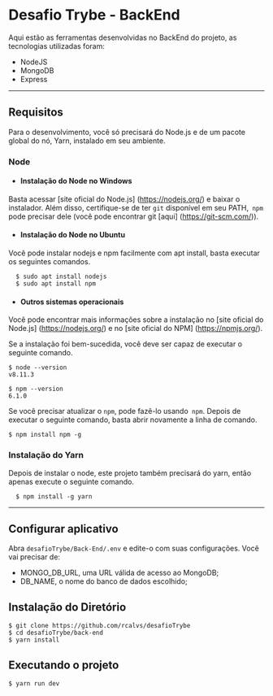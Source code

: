 
# Desafio Trybe - BackEnd

Aqui estão as ferramentas desenvolvidas no BackEnd do projeto, as tecnologias utilizadas foram:

- NodeJS
- MongoDB
- Express

---
## Requisitos

Para o desenvolvimento, você só precisará do Node.js e de um pacote global do nó, Yarn, instalado em seu ambiente.

### Node
- #### Instalação do Node no Windows

Basta acessar [site oficial do Node.js] (https://nodejs.org/) e baixar o instalador.
Além disso, certifique-se de ter `git` disponível em seu PATH,` npm` pode precisar dele (você pode encontrar git [aqui] (https://git-scm.com/)).

- #### Instalação do Node no Ubuntu

Você pode instalar nodejs e npm facilmente com apt install, basta executar os seguintes comandos.

      $ sudo apt install nodejs
      $ sudo apt install npm

- #### Outros sistemas operacionais

Você pode encontrar mais informações sobre a instalação no [site oficial do Node.js] (https://nodejs.org/) e no [site oficial do NPM] (https://npmjs.org/).

Se a instalação foi bem-sucedida, você deve ser capaz de executar o seguinte comando.

    $ node --version
    v8.11.3

    $ npm --version
    6.1.0

Se você precisar atualizar o `npm`, pode fazê-lo usando` npm`. Depois de executar o seguinte comando, basta abrir novamente a linha de comando.

    $ npm install npm -g

###
### Instalação do Yarn
Depois de instalar o node, este projeto também precisará do yarn, então apenas execute o seguinte comando.

      $ npm install -g yarn

---
## Configurar aplicativo

Abra `desafioTrybe/Back-End/.env` e edite-o com suas configurações. Você vai precisar de:

- MONGO_DB_URL, uma URL válida de acesso ao MongoDB;
- DB_NAME, o nome do banco de dados escolhido;

## Instalação do Diretório

    $ git clone https://github.com/rcalvs/desafioTrybe
    $ cd desafioTrybe/back-end
    $ yarn install

## Executando o projeto

    $ yarn run dev